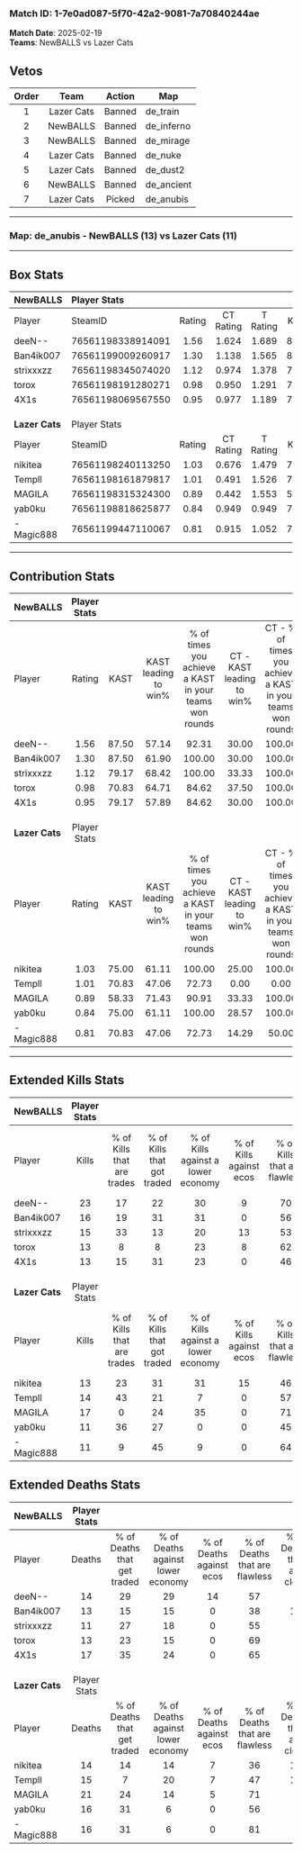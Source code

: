 ### Match ID: 1-7e0ad087-5f70-42a2-9081-7a70840244ae  
**Match Date**: 2025-02-19  
**Teams**: NewBALLS vs Lazer Cats  

## Vetos  

| Order | Team | Action | Map |
| :---: | :--: | :----: | --- |
| 1 | Lazer Cats | Banned | de_train |
| 2 | NewBALLS | Banned | de_inferno |
| 3 | NewBALLS | Banned | de_mirage |
| 4 | Lazer Cats | Banned | de_nuke |
| 5 | Lazer Cats | Banned | de_dust2 |
| 6 | NewBALLS | Banned | de_ancient |
| 7 | Lazer Cats | Picked | de_anubis |

---  

### **Map**: de_anubis - NewBALLS (13) vs Lazer Cats (11)  
---  

## Box Stats  

| **NewBALLS**   | Player Stats      |        |           |          |       |       |       |         |        |      |     |
| :- | :- | :-: | :-: | :-: | :-: | :-: | :-: | :-: | :-: | :-: | :-: |
| Player         | SteamID           | Rating | CT Rating | T Rating | KAST  |  ADR  | Kills | Assists | Deaths | K/D  | HS% |
| deeN--         | 76561198338914091 |  1.56  |   1.624   |  1.689   | 87.50 | 101.6 |  23   |    5    |   14   | 1.64 | 47  |
| Ban4ik007      | 76561199009260917 |  1.30  |   1.138   |  1.565   | 87.50 | 86.0  |  16   |    8    |   13   | 1.23 | 50  |
| strixxxzz      | 76561198345074020 |  1.12  |   0.974   |  1.378   | 79.17 | 55.6  |  15   |    1    |   11   | 1.36 | 53  |
| torox          | 76561198191280271 |  0.98  |   0.950   |  1.291   | 70.83 | 67.0  |  13   |    2    |   13   | 1.00 | 23  |
| 4X1s           | 76561198069567550 |  0.95  |   0.977   |  1.189   | 79.17 | 60.5  |  13   |    6    |   17   | 0.76 | 53  |
|                |                   |        |           |          |       |       |       |         |        |      |     |
|                |                   |        |           |          |       |       |       |         |        |      |     |
|                |                   |        |           |          |       |       |       |         |        |      |     |
| **Lazer Cats** | Player Stats      |        |           |          |       |       |       |         |        |      |     |
| Player         | SteamID           | Rating | CT Rating | T Rating | KAST  |  ADR  | Kills | Assists | Deaths | K/D  | HS% |
| nikitea        | 76561198240113250 |  1.03  |   0.676   |  1.479   | 75.00 | 73.2  |  13   |    6    |   14   | 0.93 | 38  |
| Templl         | 76561198161879817 |  1.01  |   0.491   |  1.526   | 70.83 | 70.1  |  14   |    8    |   15   | 0.93 | 50  |
| MAGILA         | 76561198315324300 |  0.89  |   0.442   |  1.553   | 58.33 | 73.7  |  17   |    4    |   21   | 0.81 | 76  |
| yab0ku         | 76561198818625877 |  0.84  |   0.949   |  0.949   | 75.00 | 58.8  |  11   |    0    |   16   | 0.69 | 54  |
| -Magic888      | 76561199447110067 |  0.81  |   0.915   |  1.052   | 70.83 | 53.8  |  11   |    5    |   16   | 0.69 | 45  |
---  

## Contribution Stats  

| **NewBALLS**   | Player Stats |       |                      |                                                        |                           |                                                             |                          |                                                            |
| :- | :-: | :-: | :-: | :-: | :-: | :-: | :-: | :-: |
| Player         |    Rating    | KAST  | KAST leading to win% | % of times you achieve a KAST in your teams won rounds | CT - KAST leading to win% | CT - % of times you achieve a KAST in your teams won rounds | T - KAST leading to win% | T - % of times you achieve a KAST in your teams won rounds |
| deeN--         |     1.56     | 87.50 |        57.14         |                         92.31                          |           30.00           |                           100.00                            |          81.82           |                           90.00                            |
| Ban4ik007      |     1.30     | 87.50 |        61.90         |                         100.00                         |           30.00           |                           100.00                            |          90.91           |                           100.00                           |
| strixxxzz      |     1.12     | 79.17 |        68.42         |                         100.00                         |           33.33           |                           100.00                            |          100.00          |                           100.00                           |
| torox          |     0.98     | 70.83 |        64.71         |                         84.62                          |           37.50           |                           100.00                            |          88.89           |                           80.00                            |
| 4X1s           |     0.95     | 79.17 |        57.89         |                         84.62                          |           30.00           |                           100.00                            |          88.89           |                           80.00                            |
|                |              |       |                      |                                                        |                           |                                                             |                          |                                                            |
|                |              |       |                      |                                                        |                           |                                                             |                          |                                                            |
|                |              |       |                      |                                                        |                           |                                                             |                          |                                                            |
| **Lazer Cats** | Player Stats |       |                      |                                                        |                           |                                                             |                          |                                                            |
| Player         |    Rating    | KAST  | KAST leading to win% | % of times you achieve a KAST in your teams won rounds | CT - KAST leading to win% | CT - % of times you achieve a KAST in your teams won rounds | T - KAST leading to win% | T - % of times you achieve a KAST in your teams won rounds |
| nikitea        |     1.03     | 75.00 |        61.11         |                         100.00                         |           25.00           |                           100.00                            |          90.00           |                           100.00                           |
| Templl         |     1.01     | 70.83 |        47.06         |                         72.73                          |           0.00            |                            0.00                             |          72.73           |                           88.89                            |
| MAGILA         |     0.89     | 58.33 |        71.43         |                         90.91                          |           33.33           |                           100.00                            |          100.00          |                           88.89                            |
| yab0ku         |     0.84     | 75.00 |        61.11         |                         100.00                         |           28.57           |                           100.00                            |          81.82           |                           100.00                           |
| -Magic888      |     0.81     | 70.83 |        47.06         |                         72.73                          |           14.29           |                            50.00                            |          70.00           |                           77.78                            |
---  

## Extended Kills Stats  

| **NewBALLS**   | Player Stats |                            |                            |                                    |                         |                              |                                 |                                       |                    |           |
| :- | :-: | :-: | :-: | :-: | :-: | :-: | :-: | :-: | :-: | :-: |
| Player         |    Kills     | % of Kills that are trades | % of Kills that got traded | % of Kills against a lower economy | % of Kills against ecos | % of Kills that are flawless | % of Kills that are close duels | % of Kills that are assisted by flash | Pistol Round Kills | AWP Kills |
| deeN--         |      23      |             17             |             22             |                 30                 |            9            |              70              |               17                |                   0                   |         0          |     3     |
| Ban4ik007      |      16      |             19             |             31             |                 31                 |            0            |              56              |                6                |                   0                   |         0          |     1     |
| strixxxzz      |      15      |             33             |             13             |                 20                 |           13            |              53              |                7                |                   0                   |         0          |     1     |
| torox          |      13      |             8              |             8              |                 23                 |            8            |              62              |                0                |                   0                   |         8          |     1     |
| 4X1s           |      13      |             15             |             31             |                 23                 |            0            |              46              |                0                |                   0                   |         0          |     1     |
|                |              |                            |                            |                                    |                         |                              |                                 |                                       |                    |           |
|                |              |                            |                            |                                    |                         |                              |                                 |                                       |                    |           |
|                |              |                            |                            |                                    |                         |                              |                                 |                                       |                    |           |
| **Lazer Cats** | Player Stats |                            |                            |                                    |                         |                              |                                 |                                       |                    |           |
| Player         |    Kills     | % of Kills that are trades | % of Kills that got traded | % of Kills against a lower economy | % of Kills against ecos | % of Kills that are flawless | % of Kills that are close duels | % of Kills that are assisted by flash | Pistol Round Kills | AWP Kills |
| nikitea        |      13      |             23             |             31             |                 31                 |           15            |              46              |                0                |                  15                   |         0          |     0     |
| Templl         |      14      |             43             |             21             |                 7                  |            0            |              57              |                0                |                   0                   |         0          |     1     |
| MAGILA         |      17      |             0              |             24             |                 35                 |            0            |              71              |               12                |                  12                   |         0          |     3     |
| yab0ku         |      11      |             36             |             27             |                 0                  |            0            |              45              |               18                |                   9                   |         0          |     1     |
| -Magic888      |      11      |             9              |             45             |                 9                  |            0            |              64              |                0                |                   0                   |         8          |     0     |
## Extended Deaths Stats  

| **NewBALLS**   | Player Stats |                             |                                   |                          |                               |                            |                           |               |
| :- | :-: | :-: | :-: | :-: | :-: | :-: | :-: | :-: |
| Player         |    Deaths    | % of Deaths that get traded | % of Deaths against lower economy | % of Deaths against ecos | % of Deaths that are flawless | % of Deaths that are close | % of Deaths while blinded | Deaths to AWP |
| deeN--         |      14      |             29              |                29                 |            14            |              57               |             7              |            14             |       0       |
| Ban4ik007      |      13      |             15              |                15                 |            0             |              38               |             15             |             0             |       2       |
| strixxxzz      |      11      |             27              |                18                 |            0             |              55               |             9              |             9             |       0       |
| torox          |      13      |             23              |                15                 |            0             |              69               |             0              |             0             |       1       |
| 4X1s           |      17      |             35              |                24                 |            0             |              65               |             0              |            12             |       4       |
|                |              |                             |                                   |                          |                               |                            |                           |               |
|                |              |                             |                                   |                          |                               |                            |                           |               |
|                |              |                             |                                   |                          |                               |                            |                           |               |
| **Lazer Cats** | Player Stats |                             |                                   |                          |                               |                            |                           |               |
| Player         |    Deaths    | % of Deaths that get traded | % of Deaths against lower economy | % of Deaths against ecos | % of Deaths that are flawless | % of Deaths that are close | % of Deaths while blinded | Deaths to AWP |
| nikitea        |      14      |             14              |                14                 |            7             |              36               |             14             |             0             |       0       |
| Templl         |      15      |              7              |                20                 |            7             |              47               |             13             |             0             |       3       |
| MAGILA         |      21      |             24              |                14                 |            5             |              71               |             0              |             0             |       2       |
| yab0ku         |      16      |             31              |                 6                 |            0             |              56               |             6              |             0             |       1       |
| -Magic888      |      16      |             31              |                 6                 |            0             |              81               |             6              |             0             |       3       |
